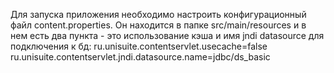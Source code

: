 Для запуска приложения необходимо настроить конфигурационный файл content.properties. Он находится в папке src/main/resources и в нем есть два пункта - это использование кэша и имя jndi datasource для подключения к бд:
	ru.unisuite.contentservlet.usecache=false
	ru.unisuite.contentservlet.jndi.datasource.name=jdbc/ds_basic
